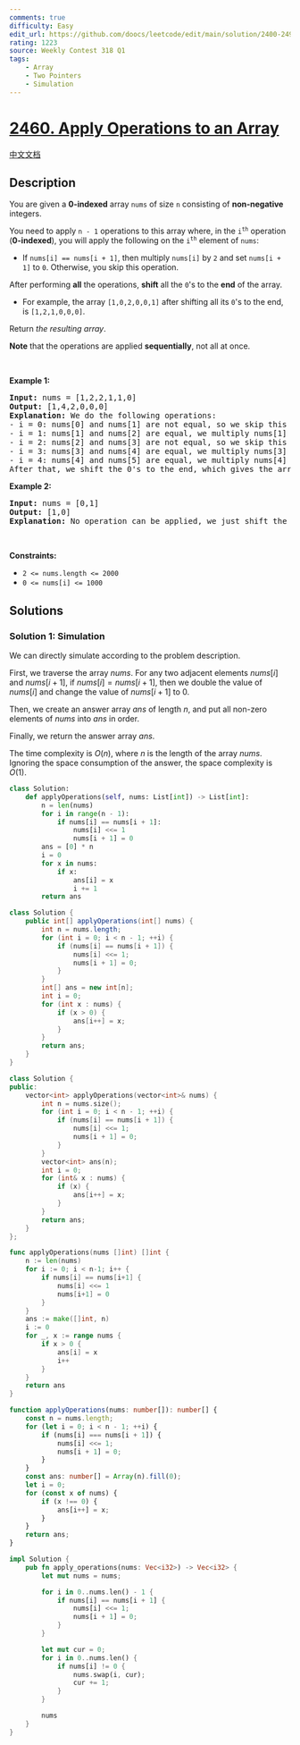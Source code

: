 ```yaml
---
comments: true
difficulty: Easy
edit_url: https://github.com/doocs/leetcode/edit/main/solution/2400-2499/2460.Apply%20Operations%20to%20an%20Array/README_EN.md
rating: 1223
source: Weekly Contest 318 Q1
tags:
    - Array
    - Two Pointers
    - Simulation
---
```


<!-- problem:start -->

# [2460. Apply Operations to an Array](https://leetcode.com/problems/apply-operations-to-an-array)

[中文文档](/solution/2400-2499/2460.Apply%20Operations%20to%20an%20Array/README.md)

## Description

<p>You are given a <strong>0-indexed</strong> array <code>nums</code> of size <code>n</code> consisting of <strong>non-negative</strong> integers.</p>

<p>You need to apply <code>n - 1</code> operations to this array where, in the <code>i<sup>th</sup></code> operation (<strong>0-indexed</strong>), you will apply the following on the <code>i<sup>th</sup></code> element of <code>nums</code>:</p>

<ul>
	<li>If <code>nums[i] == nums[i + 1]</code>, then multiply <code>nums[i]</code> by <code>2</code> and set <code>nums[i + 1]</code> to <code>0</code>. Otherwise, you skip this operation.</li>
</ul>

<p>After performing <strong>all</strong> the operations, <strong>shift</strong> all the <code>0</code>&#39;s to the <strong>end</strong> of the array.</p>

<ul>
	<li>For example, the array <code>[1,0,2,0,0,1]</code> after shifting all its <code>0</code>&#39;s to the end, is <code>[1,2,1,0,0,0]</code>.</li>
</ul>

<p>Return <em>the resulting array</em>.</p>

<p><strong>Note</strong> that the operations are applied <strong>sequentially</strong>, not all at once.</p>

<p>&nbsp;</p>
<p><strong class="example">Example 1:</strong></p>

<pre>
<strong>Input:</strong> nums = [1,2,2,1,1,0]
<strong>Output:</strong> [1,4,2,0,0,0]
<strong>Explanation:</strong> We do the following operations:
- i = 0: nums[0] and nums[1] are not equal, so we skip this operation.
- i = 1: nums[1] and nums[2] are equal, we multiply nums[1] by 2 and change nums[2] to 0. The array becomes [1,<strong><u>4</u></strong>,<strong><u>0</u></strong>,1,1,0].
- i = 2: nums[2] and nums[3] are not equal, so we skip this operation.
- i = 3: nums[3] and nums[4] are equal, we multiply nums[3] by 2 and change nums[4] to 0. The array becomes [1,4,0,<strong><u>2</u></strong>,<strong><u>0</u></strong>,0].
- i = 4: nums[4] and nums[5] are equal, we multiply nums[4] by 2 and change nums[5] to 0. The array becomes [1,4,0,2,<strong><u>0</u></strong>,<strong><u>0</u></strong>].
After that, we shift the 0&#39;s to the end, which gives the array [1,4,2,0,0,0].
</pre>

<p><strong class="example">Example 2:</strong></p>

<pre>
<strong>Input:</strong> nums = [0,1]
<strong>Output:</strong> [1,0]
<strong>Explanation:</strong> No operation can be applied, we just shift the 0 to the end.
</pre>

<p>&nbsp;</p>
<p><strong>Constraints:</strong></p>

<ul>
	<li><code>2 &lt;= nums.length &lt;= 2000</code></li>
	<li><code>0 &lt;= nums[i] &lt;= 1000</code></li>
</ul>

## Solutions

<!-- solution:start -->

### Solution 1: Simulation

We can directly simulate according to the problem description.

First, we traverse the array $nums$. For any two adjacent elements $nums[i]$ and $nums[i+1]$, if $nums[i] = nums[i+1]$, then we double the value of $nums[i]$ and change the value of $nums[i+1]$ to $0$.

Then, we create an answer array $ans$ of length $n$, and put all non-zero elements of $nums$ into $ans$ in order.

Finally, we return the answer array $ans$.

The time complexity is $O(n)$, where $n$ is the length of the array $nums$. Ignoring the space consumption of the answer, the space complexity is $O(1)$.

<!-- tabs:start -->

```python
class Solution:
    def applyOperations(self, nums: List[int]) -> List[int]:
        n = len(nums)
        for i in range(n - 1):
            if nums[i] == nums[i + 1]:
                nums[i] <<= 1
                nums[i + 1] = 0
        ans = [0] * n
        i = 0
        for x in nums:
            if x:
                ans[i] = x
                i += 1
        return ans
```

```java
class Solution {
    public int[] applyOperations(int[] nums) {
        int n = nums.length;
        for (int i = 0; i < n - 1; ++i) {
            if (nums[i] == nums[i + 1]) {
                nums[i] <<= 1;
                nums[i + 1] = 0;
            }
        }
        int[] ans = new int[n];
        int i = 0;
        for (int x : nums) {
            if (x > 0) {
                ans[i++] = x;
            }
        }
        return ans;
    }
}
```

```cpp
class Solution {
public:
    vector<int> applyOperations(vector<int>& nums) {
        int n = nums.size();
        for (int i = 0; i < n - 1; ++i) {
            if (nums[i] == nums[i + 1]) {
                nums[i] <<= 1;
                nums[i + 1] = 0;
            }
        }
        vector<int> ans(n);
        int i = 0;
        for (int& x : nums) {
            if (x) {
                ans[i++] = x;
            }
        }
        return ans;
    }
};
```

```go
func applyOperations(nums []int) []int {
	n := len(nums)
	for i := 0; i < n-1; i++ {
		if nums[i] == nums[i+1] {
			nums[i] <<= 1
			nums[i+1] = 0
		}
	}
	ans := make([]int, n)
	i := 0
	for _, x := range nums {
		if x > 0 {
			ans[i] = x
			i++
		}
	}
	return ans
}
```

```ts
function applyOperations(nums: number[]): number[] {
    const n = nums.length;
    for (let i = 0; i < n - 1; ++i) {
        if (nums[i] === nums[i + 1]) {
            nums[i] <<= 1;
            nums[i + 1] = 0;
        }
    }
    const ans: number[] = Array(n).fill(0);
    let i = 0;
    for (const x of nums) {
        if (x !== 0) {
            ans[i++] = x;
        }
    }
    return ans;
}
```

```rust
impl Solution {
    pub fn apply_operations(nums: Vec<i32>) -> Vec<i32> {
        let mut nums = nums;

        for i in 0..nums.len() - 1 {
            if nums[i] == nums[i + 1] {
                nums[i] <<= 1;
                nums[i + 1] = 0;
            }
        }

        let mut cur = 0;
        for i in 0..nums.len() {
            if nums[i] != 0 {
                nums.swap(i, cur);
                cur += 1;
            }
        }

        nums
    }
}
```

<!-- tabs:end -->

<!-- solution:end -->

<!-- problem:end -->
